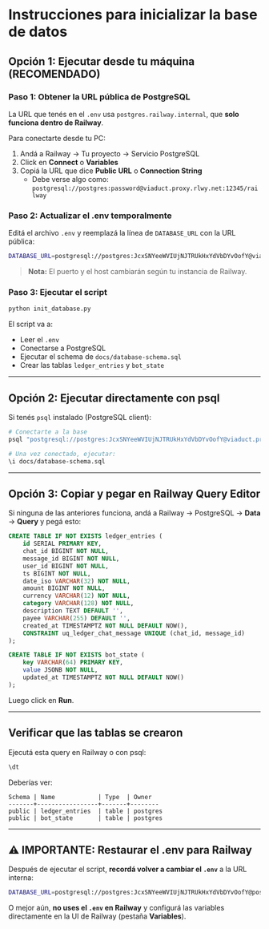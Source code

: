 # Instrucciones para inicializar la base de datos

## Opción 1: Ejecutar desde tu máquina (RECOMENDADO)

### Paso 1: Obtener la URL pública de PostgreSQL

La URL que tenés en el `.env` usa `postgres.railway.internal`, que **solo funciona dentro de Railway**.

Para conectarte desde tu PC:

1. Andá a Railway → Tu proyecto → Servicio PostgreSQL
2. Click en **Connect** o **Variables**
3. Copiá la URL que dice **Public URL** o **Connection String**
   - Debe verse algo como: `postgresql://postgres:password@viaduct.proxy.rlwy.net:12345/railway`

### Paso 2: Actualizar el .env temporalmente

Editá el archivo `.env` y reemplazá la línea de `DATABASE_URL` con la URL pública:

```bash
DATABASE_URL=postgresql://postgres:JcxSNYeeWVIUjNJTRUkHxYdVbDYvOofY@viaduct.proxy.rlwy.net:XXXXX/railway
```

> **Nota:** El puerto y el host cambiarán según tu instancia de Railway.

### Paso 3: Ejecutar el script

```bash
python init_database.py
```

El script va a:
- Leer el `.env`
- Conectarse a PostgreSQL
- Ejecutar el schema de `docs/database-schema.sql`
- Crear las tablas `ledger_entries` y `bot_state`

---

## Opción 2: Ejecutar directamente con psql

Si tenés `psql` instalado (PostgreSQL client):

```bash
# Conectarte a la base
psql "postgresql://postgres:JcxSNYeeWVIUjNJTRUkHxYdVbDYvOofY@viaduct.proxy.rlwy.net:XXXXX/railway"

# Una vez conectado, ejecutar:
\i docs/database-schema.sql
```

---

## Opción 3: Copiar y pegar en Railway Query Editor

Si ninguna de las anteriores funciona, andá a Railway → PostgreSQL → **Data** → **Query** y pegá esto:

```sql
CREATE TABLE IF NOT EXISTS ledger_entries (
    id SERIAL PRIMARY KEY,
    chat_id BIGINT NOT NULL,
    message_id BIGINT NOT NULL,
    user_id BIGINT NOT NULL,
    ts BIGINT NOT NULL,
    date_iso VARCHAR(32) NOT NULL,
    amount BIGINT NOT NULL,
    currency VARCHAR(12) NOT NULL,
    category VARCHAR(128) NOT NULL,
    description TEXT DEFAULT '',
    payee VARCHAR(255) DEFAULT '',
    created_at TIMESTAMPTZ NOT NULL DEFAULT NOW(),
    CONSTRAINT uq_ledger_chat_message UNIQUE (chat_id, message_id)
);

CREATE TABLE IF NOT EXISTS bot_state (
    key VARCHAR(64) PRIMARY KEY,
    value JSONB NOT NULL,
    updated_at TIMESTAMPTZ NOT NULL DEFAULT NOW()
);
```

Luego click en **Run**.

---

## Verificar que las tablas se crearon

Ejecutá esta query en Railway o con psql:

```sql
\dt
```

Deberías ver:

```
Schema | Name            | Type  | Owner
-------+-----------------+-------+--------
public | ledger_entries  | table | postgres
public | bot_state       | table | postgres
```

---

## ⚠️ IMPORTANTE: Restaurar el .env para Railway

Después de ejecutar el script, **recordá volver a cambiar el `.env`** a la URL interna:

```bash
DATABASE_URL=postgresql://postgres:JcxSNYeeWVIUjNJTRUkHxYdVbDYvOofY@postgres.railway.internal:5432/railway
```

O mejor aún, **no uses el `.env` en Railway** y configurá las variables directamente en la UI de Railway (pestaña **Variables**).
